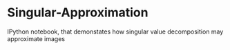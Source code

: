 # Singular-Approximation
IPython notebook, that demonstates how singular value decomposition may approximate images
